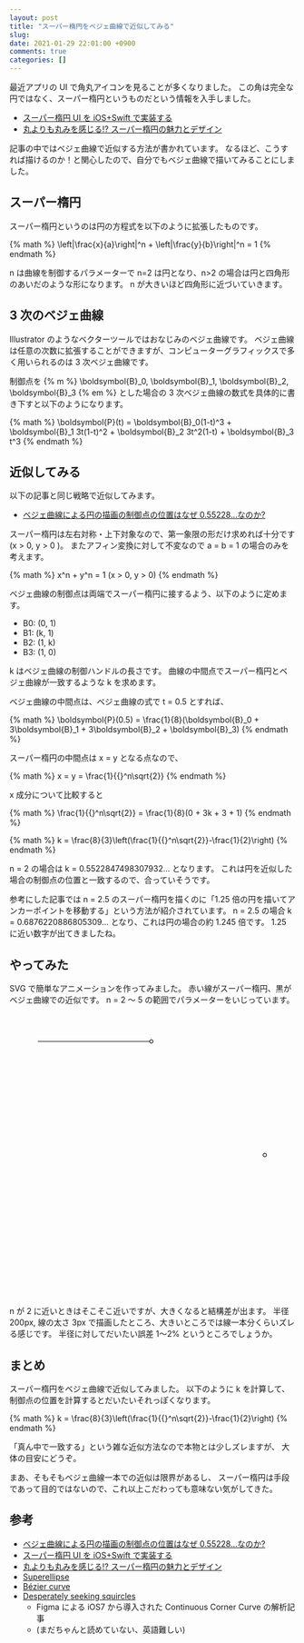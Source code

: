 ```yaml
---
layout: post
title: "スーパー楕円をベジェ曲線で近似してみる"
slug:
date: 2021-01-29 22:01:00 +0900
comments: true
categories: []
---
```


最近アプリの UI で角丸アイコンを見ることが多くなりました。
この角は完全な円ではなく、スーパー楕円というものだという情報を入手しました。

- [スーパー楕円 UI を iOS+Swift で実装する](https://spinners.work/posts/swift-superellipse/)
- [丸よりも丸みを感じる!? スーパー楕円の魅力とデザイン](https://www.spinners.work/posts/kudakurage-superellipse-desgin/)

記事の中ではベジェ曲線で近似する方法が書かれています。
なるほど、こうすれば描けるのか！と関心したので、自分でもベジェ曲線で描いてみることにしました。

## スーパー楕円

スーパー楕円というのは円の方程式を以下のように拡張したものです。

{% math %}
\left|\frac{x}{a}\right|^n + \left|\frac{y}{b}\right|^n = 1
{% endmath %}

n は曲線を制御するパラメーターで n=2 は円となり、n>2 の場合は円と四角形のあいだのような形になります。
n が大きいほど四角形に近づいていきます。

## 3 次のベジェ曲線

Illustrator のようなベクターツールではおなじみのベジェ曲線です。
ベジェ曲線は任意の次数に拡張することができますが、コンピューターグラフィックスで多く用いられるのは 3 次ベジェ曲線です。

制御点を {% m %} \boldsymbol{B}\_0, \boldsymbol{B}\_1, \boldsymbol{B}\_2, \boldsymbol{B}\_3 {% em %} とした場合の
3 次ベジェ曲線の数式を具体的に書き下すと以下のようになります。

{% math %}
\boldsymbol{P}(t) = \boldsymbol{B}\_0(1-t)^3 + \boldsymbol{B}\_1 3t(1-t)^2 + \boldsymbol{B}\_2 3t^2(1-t) + \boldsymbol{B}\_3 t^3
{% endmath %}

## 近似してみる

以下の記事と同じ戦略で近似してみます。

- [ベジェ曲線による円の描画の制御点の位置はなぜ 0.55228…なのか?](https://cat-in-136.github.io/2014/03/bezier-1-kappa.html)

スーパー楕円は左右対称・上下対象なので、第一象限の形だけ求めれば十分です (x > 0, y > 0 )。
またアフィン変換に対して不変なので a = b = 1 の場合のみを考えます。

{% math %}
x^n + y^n = 1 (x > 0, y > 0)
{% endmath %}

ベジェ曲線の制御点は両端でスーパー楕円に接するよう、以下のように定めます。

- B0: (0, 1)
- B1: (k, 1)
- B2: (1, k)
- B3: (1, 0)

k はベジェ曲線の制御ハンドルの長さです。
曲線の中間点でスーパー楕円とベジェ曲線が一致するような k を求めます。

ベジェ曲線の中間点は、ベジェ曲線の式で t = 0.5 とすれば、

{% math %}
\boldsymbol{P}(0.5) = \frac{1}{8}(\boldsymbol{B}\_0 + 3\boldsymbol{B}\_1 + 3\boldsymbol{B}\_2 + \boldsymbol{B}\_3)
{% endmath %}

スーパー楕円の中間点は x = y となる点なので、

{% math %}
x = y = \frac{1}{{}^n\sqrt{2}}
{% endmath %}

x 成分について比較すると

{% math %}
\frac{1}{{}^n\sqrt{2}} = \frac{1}{8}(0 + 3k + 3 + 1)
{% endmath %}

{% math %}
k = \frac{8}{3}\left(\frac{1}{{}^n\sqrt{2}}-\frac{1}{2}\right)
{% endmath %}

n = 2 の場合は k = 0.5522847498307932... となります。
これは円を近似した場合の制御点の位置と一致するので、合っていそうです。

参考にした記事では n = 2.5 のスーパー楕円を描くのに「1.25 倍の円を描いてアンカーポイントを移動する」という方法が紹介されています。
n = 2.5 の場合 k = 0.6876220886805309... となり、これは円の場合の約 1.245 倍です。
1.25 に近い数字が出てきましたね。

## やってみた

SVG で簡単なアニメーションを作ってみました。
赤い線がスーパー楕円、黒がベジェ曲線での近似です。 n = 2 〜 5 の範囲でパラメーターをいじっています。

<svg width="500" height="500" viewBox="0 0 500 500" xmlns="http://www.w3.org/2000/svg">
<path id="path" d="" stroke="black" width="3px" fill="transparent"/>
<line id="l1" x1="450" y1="250" x2="450" y2="250" stroke="black" />
<line id="l2" x1="250" y1="50" x2="50" y2="50" stroke="black" />
<circle id="p1" cx="450" cy="250" r="3" stroke="black" fill="white" />
<circle id="p2" cx="450" cy="250" r="3" stroke="black" fill="white" />
<circle id="p3" cx="250" cy="50" r="3" stroke="black" fill="white" />
<circle id="p4" cx="250" cy="50" r="3" stroke="black" fill="white" />
<polygon id="superellipse" points="" stroke="red" stroke-opacity="0.8" width="3px" fill="transparent" />

<script type="text/javascript"><![CDATA[
    var $ = function(id) {
        return document.getElementById(id);
    }
    function sign(x) {
        return x > 0 ? 1 : x < 0 ? -1 : 0;
    }

    const w = document.documentElement.getAttribute('width')-0;
    const h = document.documentElement.getAttribute('height')-0;
    const cx = w/2;
    const cy = h/2;

    const r = Math.min(w, h)/2 * 0.8;

    const period = 100;
    let count = 0;
    function animate() {
        const n = (count<(period/2)?count:period-count)/(period/2)*3 + 2;
        const points = [];
        for (let i = 0; i < 100; i++) {
            const t = (i/100) * (Math.PI*2)
            const x = Math.cos(t);
            const y = Math.sin(t);
            const xx = Math.pow( Math.abs(x), 2/n ) * sign(x);
            const yy = Math.pow( Math.abs(y), 2/n ) * sign(y);
            points.push(`${xx*r+cx} ${yy*r+cy}`);
        }
        $("superellipse").setAttribute("points", points.join(" "));
        count = (count+1) % period;

        const k = ( 8/3 * (1/Math.pow(2,1/n)-1/2) ) * r;
        $("path").setAttribute(
            "d",
            `M ${r+cx} ${cy}` +
            ` C ${ r+cx} ${-k+cy}, ${ k+cx} ${-r+cy}, ${   cx} ${-r+cy}` +
            ` C ${-k+cx} ${-r+cy}, ${-r+cx} ${-k+cy}, ${-r+cx} ${   cy}` +
            ` C ${-r+cx} ${ k+cy}, ${-k+cx} ${ r+cy}, ${   cx} ${ r+cy}` +
            ` C ${ k+cx} ${ r+cy}, ${ r+cx} ${ k+cy}, ${ r+cx} ${   cy}`
        );

        $("p1").setAttribute("cx",  r+cx);
        $("p1").setAttribute("cy",    cy);
        $("p2").setAttribute("cx",  r+cx);
        $("p2").setAttribute("cy", -k+cy);
        $("p3").setAttribute("cx",  k+cx);
        $("p3").setAttribute("cy", -r+cy);
        $("p4").setAttribute("cx",    cx);
        $("p4").setAttribute("cy", -r+cy);

        $("l1").setAttribute("x1",  r+cx);
        $("l1").setAttribute("y1",    cy);
        $("l1").setAttribute("x2",  r+cx);
        $("l1").setAttribute("y2", -k+cy);
        $("l2").setAttribute("x1",  k+cx);
        $("l2").setAttribute("y1", -r+cy);
        $("l2").setAttribute("x2",    cx);
        $("l2").setAttribute("y2", -r+cy);
    }

    setInterval(animate, 50);
]]></script>
</svg>

n が 2 に近いときはそこそこ近いですが、大きくなると結構差が出ます。
半径 200px, 線の太さ 3px で描画したところ、大きいところでは線一本分くらいズレる感じです。
半径に対してだいたい誤差 1〜2% というところでしょうか。

## まとめ

スーパー楕円をベジェ曲線で近似してみました。
以下のように k を計算して、制御点の位置を計算するとだいたいそれっぽくなります。

{% math %}
k = \frac{8}{3}\left(\frac{1}{{}^n\sqrt{2}}-\frac{1}{2}\right)
{% endmath %}

「真ん中で一致する」という雑な近似方法なので本物とは少しズレますが、
大体の目安にどうぞ。

まあ、そもそもベジェ曲線一本での近似は限界があるし、
スーパー楕円は手段であって目的ではないので、これ以上こだわっても意味ない気がしてきた。

## 参考

- [ベジェ曲線による円の描画の制御点の位置はなぜ 0.55228…なのか?](https://cat-in-136.github.io/2014/03/bezier-1-kappa.html)
- [スーパー楕円 UI を iOS+Swift で実装する](https://spinners.work/posts/swift-superellipse/)
- [丸よりも丸みを感じる!? スーパー楕円の魅力とデザイン](https://www.spinners.work/posts/kudakurage-superellipse-desgin/)
- [Superellipse](https://en.wikipedia.org/wiki/Superellipse)
- [Bézier curve](https://en.wikipedia.org/wiki/B%C3%A9zier_curve)
- [Desperately seeking squircles](https://www.figma.com/blog/desperately-seeking-squircles/)
  - Figma による iOS7 から導入された Continuous Corner Curve の解析記事
  - (まだちゃんと読めていない、英語難しい)
